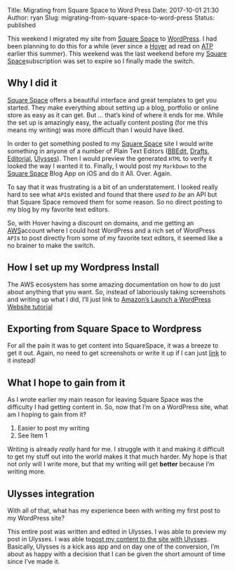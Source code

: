 Title: Migrating from Square Space to Word Press
Date: 2017-10-01 21:30
Author: ryan
Slug: migrating-from-square-space-to-word-press
Status: published

This weekend I migrated my site from [Square Space](https://www.squarespace.com "Spare Squace!") to [WordPress](https://www.wordpress.com "WordPress!"). I had been planning to do this for a while (ever since a [Hover](https://www.hover.com "Hover!") ad read on [ATP](https://www.atp.fm "Accidental Tech Podcast") earlier this summer). This weekend was the last weekend before my [Square Space](https://www.squarespace.com "Spare Squace!")subscription was set to expire so I finally made the switch.

## Why I did it

[Square Space](https://www.squarespace.com "Spare Squace!") offers a beautiful interface and great templates to get you started. They make everything about setting up a blog, portfolio or online store as easy as it can get. But ... that’s kind of where it ends for me. While the set up is amazingly easy, the actually content posting (for me this means my writing) was more difficult than I would have liked.

In order to get something posted to my [Square Space](https://www.squarespace.com "Spare Squace!") site I would write something in anyone of a number of Plain Text Editors ([BBEdit](https://www.barebones.com/products/bbedit/), [Drafts](https://agiletortoise.com/drafts/), [Editorial](http://omz-software.com/editorial/), [Ulysses](https://ulyssesapp.com)). Then I would preview the generated `HTML` to verify it looked the way I wanted it to. Finally, I would post my `MarkDown` to the [Square Space](https://www.squarespace.com "Spare Squace!") Blog App on iOS and do it All. Over. Again.

To say that it was frustrating is a bit of an understatement. I looked really hard to see what `API`s existed and found that there *used to be* an API but that Square Space removed them for some reason. So no direct posting to my blog by my favorite text editors.

So, with Hover having a discount on domains, and me getting an [AWS](https://aws.amazon.com "Amazon Web Services")account where I could host WordPress and a rich set of WordPress `API`s to post directly from some of my favorite text editors, it seemed like a no brainer to make the switch.

## How I set up my Wordpress Install

The AWS ecosystem has some amazing documentation on how to do just about anything that you want. So, instead of laboriously taking screenshots and writing up what I did, I’ll just link to [Amazon’s Launch a WordPress Website tutorial](https://aws.amazon.com/getting-started/tutorials/launch-a-wordpress-website/ "Launch a WordPress Website")

## Exporting from Square Space to Wordpress

For all the pain it was to get content into SquareSpace, it was a breeze to get it out. Again, no need to get screenshots or write it up if I can just [link](https://support.squarespace.com/hc/en-us/articles/206566687-Exporting-your-site "Getting my stuff from SquareSpace") to it instead!

## What I hope to gain from it

As I wrote earlier my main reason for leaving Square Space was the difficulty I had getting content in. So, now that I’m on a WordPress site, what am I hoping to gain from it?

1.  Easier to post my writing
2.  See Item 1

Writing is already *really* hard for me. I struggle with it and making it difficult to get my stuff out into the world makes it that much harder. My hope is that not only will I write more, but that my writing will get **better** because I’m writing more.

## Ulysses integration

With all of that, what has my experience been with writing my first post to my WordPress site?

This entire post was written and edited in Ulysses. I was able to preview my post in Ulysses. I was able to[post my content to the site with Ulysses](#). Basically, Ulysses is a kick ass app and on day one of the conversion, I’m about as happy with a decision that I can be given the short amount of time since I’ve made it.

